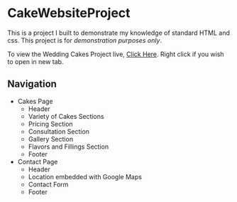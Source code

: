 # CakeWebsiteProject

This is a project I built to demonstrate my knowledge of standard HTML and css. This project is for *demonstration purposes only*. 

To view the Wedding Cakes Project live, [Click Here](https://nac0512.github.io/CakeWebsiteProject/). Right click if you wish to open in new tab.

## Navigation

* Cakes Page
    * Header
    * Variety of Cakes Sections 
    *  Pricing Section
    * Consultation Section 
    * Gallery Section 
    * Flavors and Fillings Section 
    * Footer
* Contact Page
    * Header
    * Location embedded with Google Maps
    * Contact Form
    * Footer
